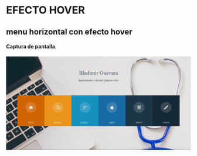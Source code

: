 # EFECTO HOVER

## menu horizontal con efecto hover

#### Captura de pantalla.

![](https://github.com/Lovux06/efecto_hover/blob/master/pictures/Efecto%20Hover.PNG)
